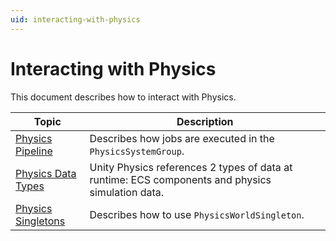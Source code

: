 ```yaml
---
uid: interacting-with-physics
---
```


# Interacting with Physics

This document describes how to interact with Physics.

| Topic                                        | Description                                                                                      |
|----------------------------------------------|--------------------------------------------------------------------------------------------------|
| [Physics Pipeline](physics-pipeline.md)      | Describes how jobs are executed in the `PhysicsSystemGroup`.                                     |
| [Physics Data Types](physics-data-types.md)  | Unity Physics references 2 types of data at runtime: ECS components and physics simulation data. |
| [Physics Singletons](physics-singletons.md)  | Describes how to use `PhysicsWorldSingleton`.                                                    |
